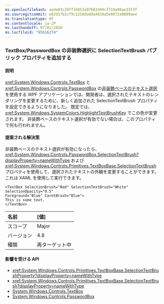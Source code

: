 ```yaml
---
ms.openlocfilehash: aade03c29ff16053a97683499cf719a98ae33f3f
ms.sourcegitcommit: e02d17b2cf9c1258dadda4810a5e6072a0089aee
ms.translationtype: HT
ms.contentlocale: ja-JP
ms.lasthandoff: 07/01/2020
ms.locfileid: "85616274"
---
```

### <a name="add-selectiontextbrush-public-property-to-textboxpasswordbox-non-adorner-selection"></a>TextBox/PasswordBox の非装飾選択に SelectionTextBrush パブリック プロパティを追加する

#### <a name="details"></a>説明

<xref:System.Windows.Controls.TextBox> と <xref:System.Windows.Controls.PasswordBox> の[非装飾ベースのテキスト選択](https://github.com/Microsoft/dotnet/blob/master/Documentation/compatibility/wpf-TextBox-PasswordBox-text-selection-does-not-follow-system-colors.md)を使用する WPF アプリケーションでは、開発者は、選択されたテキストのレンダリングを変更するために、新しく追加された SelectionTextBrush プロパティを設定できるようになりました。  既定では、<xref:System.Windows.SystemColors.HighlightTextBrushKey> でこの色が変更されます。  非装飾ベースのテキスト選択が有効でない場合は、このプロパティで何も行われません。

#### <a name="suggestion"></a>提案される解決策

非装飾ベースのテキスト選択が有効になったら、<xref:System.Windows.Controls.PasswordBox.SelectionTextBrush?displayProperty=nameWithType> および <xref:System.Windows.Controls.Primitives.TextBoxBase.SelectionTextBrush> プロパティを使用して、選択されたテキストの外観を変更することができます。 これは XAML を使用して実行できます。

<pre><code class="lang-xaml">&lt;TextBox SelectionBrush=&quot;Red&quot; SelectionTextBrush=&quot;White&quot;  SelectionOpacity=&quot;0.5&quot;&#13;&#10;Foreground=&quot;Blue&quot; CaretBrush=&quot;Blue&quot;&gt;&#13;&#10;This is some text.&#13;&#10;&lt;/TextBox&gt;&#13;&#10;</code></pre>

| 名前    | [値]       |
|:--------|:------------|
| スコープ   | Major       |
| バージョン | 4.8         |
| 種類    | 再ターゲット中 |

#### <a name="affected-apis"></a>影響を受ける API

- <xref:System.Windows.Controls.Primitives.TextBoxBase.SelectionTextBrushProperty?displayProperty=nameWithType>
- <xref:System.Windows.Controls.Primitives.TextBoxBase.SelectionTextBrush?displayProperty=nameWithType>
- [System.Windows.Controls.TextBox](xref:System.Windows.Controls.TextBox)
- [System.Windows.Controls.PasswordBox](xref:System.Windows.Controls.PasswordBox)
